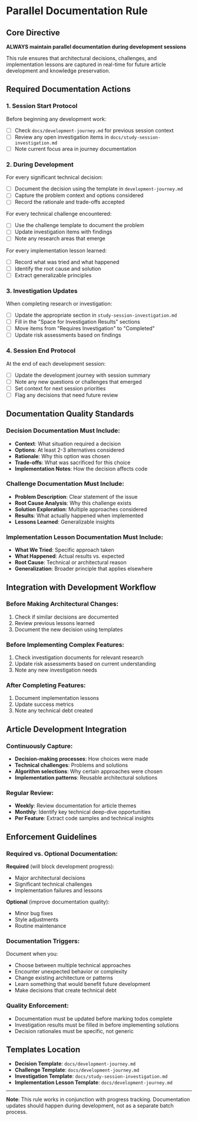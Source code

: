 # Parallel Documentation Rule

## Core Directive

**ALWAYS maintain parallel documentation during development sessions**

This rule ensures that architectural decisions, challenges, and implementation lessons are captured in real-time for future article development and knowledge preservation.

## Required Documentation Actions

### 1. Session Start Protocol

Before beginning any development work:

- [ ] Check `docs/development-journey.md` for previous session context
- [ ] Review any open investigation items in `docs/study-session-investigation.md`
- [ ] Note current focus area in journey documentation

### 2. During Development

For every significant technical decision:

- [ ] Document the decision using the template in `development-journey.md`
- [ ] Capture the problem context and options considered
- [ ] Record the rationale and trade-offs accepted

For every technical challenge encountered:

- [ ] Use the challenge template to document the problem
- [ ] Update investigation items with findings
- [ ] Note any research areas that emerge

For every implementation lesson learned:

- [ ] Record what was tried and what happened
- [ ] Identify the root cause and solution
- [ ] Extract generalizable principles

### 3. Investigation Updates

When completing research or investigation:

- [ ] Update the appropriate section in `study-session-investigation.md`
- [ ] Fill in the "Space for Investigation Results" sections
- [ ] Move items from "Requires Investigation" to "Completed"
- [ ] Update risk assessments based on findings

### 4. Session End Protocol

At the end of each development session:

- [ ] Update the development journey with session summary
- [ ] Note any new questions or challenges that emerged
- [ ] Set context for next session priorities
- [ ] Flag any decisions that need future review

## Documentation Quality Standards

### Decision Documentation Must Include:

- **Context**: What situation required a decision
- **Options**: At least 2-3 alternatives considered
- **Rationale**: Why this option was chosen
- **Trade-offs**: What was sacrificed for this choice
- **Implementation Notes**: How the decision affects code

### Challenge Documentation Must Include:

- **Problem Description**: Clear statement of the issue
- **Root Cause Analysis**: Why this challenge exists
- **Solution Exploration**: Multiple approaches considered
- **Results**: What actually happened when implemented
- **Lessons Learned**: Generalizable insights

### Implementation Lesson Documentation Must Include:

- **What We Tried**: Specific approach taken
- **What Happened**: Actual results vs. expected
- **Root Cause**: Technical or architectural reason
- **Generalization**: Broader principle that applies elsewhere

## Integration with Development Workflow

### Before Making Architectural Changes:

1. Check if similar decisions are documented
2. Review previous lessons learned
3. Document the new decision using templates

### Before Implementing Complex Features:

1. Check investigation documents for relevant research
2. Update risk assessments based on current understanding
3. Note any new investigation needs

### After Completing Features:

1. Document implementation lessons
2. Update success metrics
3. Note any technical debt created

## Article Development Integration

### Continuously Capture:

- **Decision-making processes**: How choices were made
- **Technical challenges**: Problems and solutions
- **Algorithm selections**: Why certain approaches were chosen
- **Implementation patterns**: Reusable architectural solutions

### Regular Review:

- **Weekly**: Review documentation for article themes
- **Monthly**: Identify key technical deep-dive opportunities
- **Per Feature**: Extract code samples and technical insights

## Enforcement Guidelines

### Required vs. Optional Documentation:

**Required** (will block development progress):

- Major architectural decisions
- Significant technical challenges
- Implementation failures and lessons

**Optional** (improve documentation quality):

- Minor bug fixes
- Style adjustments
- Routine maintenance

### Documentation Triggers:

Document when you:

- Choose between multiple technical approaches
- Encounter unexpected behavior or complexity
- Change existing architecture or patterns
- Learn something that would benefit future development
- Make decisions that create technical debt

### Quality Enforcement:

- Documentation must be updated before marking todos complete
- Investigation results must be filled in before implementing solutions
- Decision rationales must be specific, not generic

## Templates Location

- **Decision Template**: `docs/development-journey.md`
- **Challenge Template**: `docs/development-journey.md`
- **Investigation Template**: `docs/study-session-investigation.md`
- **Implementation Lesson Template**: `docs/development-journey.md`

---

**Note**: This rule works in conjunction with progress tracking. Documentation updates should happen during development, not as a separate batch process.
